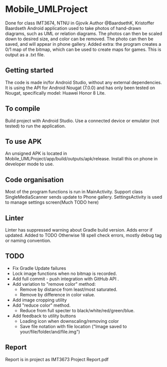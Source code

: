 # Mobile_UMLProject
Done for class IMT3674, NTNU in Gjovik
Author @BaardsethK, Kristoffer Baardseth
Android application used to take photos of hand-drawn diagrams, such as UML or relation diagrams.
The photos can then be scaled down to desired size, and color can be removed.
The photo can then be saved, and will appear in phone gallery.
Added extra: the program creates a 0/1 map of the bitmap, which can be used to create maps for games.
This is output as a .txt file.

## Getting started
The code is made in/for Android Studio, without any external dependencies.
It is using the API for Android Nougat (7.0.0) and has only been tested on Nougat, specifically model: Huawei Honor 8 Lite.

## To compile
Build project with Android Studio. Use a connected device or emulator (not tested) to run the application.

## To use APK
An unsigned APK is located in Mobile_UMLProject/app/build/outputs/apk/release. Install this on phone in developer mode to use.

## Code organisation
Most of the program functions is run in MainActivity.
Support class SingleMediaScanner sends update to Phone gallery.
SettingsActivity is used to manage settings screen(Much TODO here)

## Linter
Linter has suppressed warning about Gradle build version. Adds error if updated. Added to TODO
Otherwise 18 spell check errors, mostly debug tag or naming convention.

## TODO
* Fix Gradle Update failures
* Lock image functions when no bitmap is recorded.
* Add full commit - push integration with GitHub API .
* Add variation to "remove color" method:
  * Remove by distance from least/most saturated.
  * Remove by difference in color value.
* Add image cropping utility
* Add "reduce color" method.
  * Reduce from full specter to black/white/red/green/blue.
* Add feedback to utility buttons
  * Loading icon when downscaling/removing color
  * Save file notation with file location ("Image saved to your/file/folder/and/file.img")

## Report
Report is in project as IMT3673 Project Report.pdf
